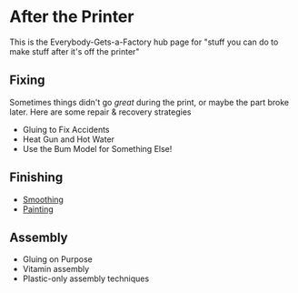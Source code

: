 # After the Printer

This is the Everybody-Gets-a-Factory hub page for "stuff you can do to make stuff after it's off the printer"

## Fixing

Sometimes things didn't go *great* during the print, or maybe the part broke later. Here are some repair & recovery strategies

- Gluing to Fix Accidents
- Heat Gun and Hot Water
- Use the Bum Model for Something Else!

## Finishing

- [Smoothing](cefa5d2e-9936-49a9-9714-d57bcc903858.md)
- [Painting](321e0c32-9c6c-4470-a29b-667b87f71ba1.md)

## Assembly

- Gluing on Purpose
- Vitamin assembly
- Plastic-only assembly techniques

